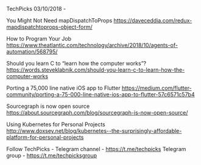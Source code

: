 TechPicks 03/10/2018 -

You Might Not Need mapDispatchToProps
https://daveceddia.com/redux-mapdispatchtoprops-object-form/

How to Program Your Job
https://www.theatlantic.com/technology/archive/2018/10/agents-of-automation/568795/

Should you learn C to “learn how the computer works”?
https://words.steveklabnik.com/should-you-learn-c-to-learn-how-the-computer-works

Porting a 75,000 line native iOS app to Flutter
https://medium.com/flutter-community/porting-a-75-000-line-native-ios-app-to-flutter-57c6571c57b4

Sourcegraph is now open source
https://about.sourcegraph.com/blog/sourcegraph-is-now-open-source/

Using Kubernetes for Personal Projects
http://www.doxsey.net/blog/kubernetes--the-surprisingly-affordable-platform-for-personal-projects

Follow TechPicks -
Telegram channel - https://t.me/techpicks
Telegram group - https://t.me/techpicksgroup